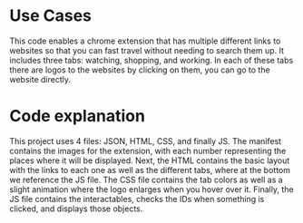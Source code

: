 # Use Cases
This code enables a chrome extension that has multiple different links to websites so that you can fast travel without needing to search them up. It includes three tabs: watching, shopping, and working. 
In each of these tabs there are logos to the websites by clicking on them, you can go to the website directly.
# Code explanation
This project uses 4 files: JSON, HTML, CSS, and finally JS.
The manifest contains the images for the extension, with each number representing the places where it will be displayed.
Next, the HTML contains the basic layout with the links to each one as well as the different tabs, where at the bottom we reference the JS file.
The CSS file contains the tab colors as well as a slight animation where the logo enlarges when you hover over it.
Finally, the JS file contains the interactables, checks the IDs when something is clicked, and displays those objects.
